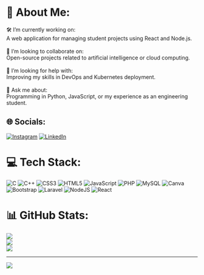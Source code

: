 # 💫 About Me:
🛠 I’m currently working on:<br>A web application for managing student projects using React and Node.js.<br><br>🤝 I’m looking to collaborate on:<br>Open-source projects related to artificial intelligence or cloud computing.<br><br>🤲 I’m looking for help with:<br>Improving my skills in DevOps and Kubernetes deployment.<br><br>💬 Ask me about:<br>Programming in Python, JavaScript, or my experience as an engineering student.


## 🌐 Socials:
[![Instagram](https://img.shields.io/badge/Instagram-%23E4405F.svg?logo=Instagram&logoColor=white)](https://instagram.com/unnneess) [![LinkedIn](https://img.shields.io/badge/LinkedIn-%230077B5.svg?logo=linkedin&logoColor=white)](https://linkedin.com/in/youness-fangari) 

# 💻 Tech Stack:
![C](https://img.shields.io/badge/c-%2300599C.svg?style=for-the-badge&logo=c&logoColor=white) ![C++](https://img.shields.io/badge/c++-%2300599C.svg?style=for-the-badge&logo=c%2B%2B&logoColor=white) ![CSS3](https://img.shields.io/badge/css3-%231572B6.svg?style=for-the-badge&logo=css3&logoColor=white) ![HTML5](https://img.shields.io/badge/html5-%23E34F26.svg?style=for-the-badge&logo=html5&logoColor=white) ![JavaScript](https://img.shields.io/badge/javascript-%23323330.svg?style=for-the-badge&logo=javascript&logoColor=%23F7DF1E) ![PHP](https://img.shields.io/badge/php-%23777BB4.svg?style=for-the-badge&logo=php&logoColor=white) ![MySQL](https://img.shields.io/badge/mysql-4479A1.svg?style=for-the-badge&logo=mysql&logoColor=white) ![Canva](https://img.shields.io/badge/Canva-%2300C4CC.svg?style=for-the-badge&logo=Canva&logoColor=white) ![Bootstrap](https://img.shields.io/badge/bootstrap-%238511FA.svg?style=for-the-badge&logo=bootstrap&logoColor=white) ![Laravel](https://img.shields.io/badge/laravel-%23FF2D20.svg?style=for-the-badge&logo=laravel&logoColor=white) ![NodeJS](https://img.shields.io/badge/node.js-6DA55F?style=for-the-badge&logo=node.js&logoColor=white) ![React](https://img.shields.io/badge/react-%2320232a.svg?style=for-the-badge&logo=react&logoColor=%2361DAFB)
# 📊 GitHub Stats:
![](https://github-readme-stats.vercel.app/api?username=uness2020&theme=shadow_red&hide_border=false&include_all_commits=true&count_private=true)<br/>
![](https://github-readme-streak-stats.herokuapp.com/?user=uness2020&theme=shadow_red&hide_border=false)<br/>
![](https://github-readme-stats.vercel.app/api/top-langs/?username=uness2020&theme=shadow_red&hide_border=false&include_all_commits=true&count_private=true&layout=compact)

---
[![](https://visitcount.itsvg.in/api?id=uness2020&icon=0&color=0)](https://visitcount.itsvg.in)

<!-- Proudly created with GPRM ( https://gprm.itsvg.in ) -->
